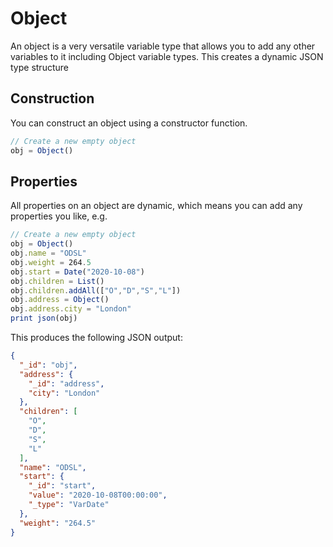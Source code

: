 Object
======================

An object is a very versatile variable type that allows you to add any other variables to it including Object variable types. This creates a dynamic JSON type structure

## Construction

You can construct an object using a constructor function.
```js
// Create a new empty object
obj = Object()
```

## Properties

All properties on an object are dynamic, which means you can add any properties you like, e.g.

```js
// Create a new empty object
obj = Object()
obj.name = "ODSL"
obj.weight = 264.5
obj.start = Date("2020-10-08")
obj.children = List()
obj.children.addAll(["O","D","S","L"])
obj.address = Object()
obj.address.city = "London"
print json(obj)
```

This produces the following JSON output:
```json
{
  "_id": "obj",
  "address": {
    "_id": "address",
    "city": "London"
  },
  "children": [
    "O",
    "D",
    "S",
    "L"
  ],
  "name": "ODSL",
  "start": {
    "_id": "start",
    "value": "2020-10-08T00:00:00",
    "_type": "VarDate"
  },
  "weight": "264.5"
}
```
